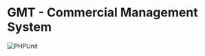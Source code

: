 # GMT - Commercial Management System

![PHPUnit](https://github.com/gmt-property-management/cms/workflows/PHPUnit/badge.svg?branch=develop)
